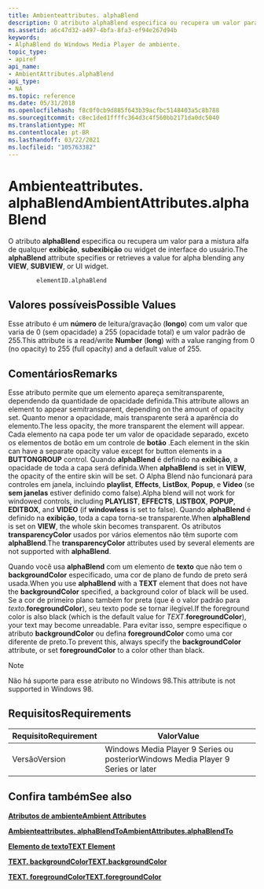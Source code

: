 ```yaml
---
title: Ambienteattributes. alphaBlend
description: O atributo alphaBlend especifica ou recupera um valor para a mistura alfa de qualquer exibição, subexibição ou widget de interface do usuário.
ms.assetid: a6c47d32-a497-4bfa-8fa3-ef94e267d94b
keywords:
- AlphaBlend do Windows Media Player de ambiente.
topic_type:
- apiref
api_name:
- AmbientAttributes.alphaBlend
api_type:
- NA
ms.topic: reference
ms.date: 05/31/2018
ms.openlocfilehash: f8c0f0cb9d885f643b39acfbc5148403a5c8b788
ms.sourcegitcommit: c8ec1ded1ffffc364d3c4f560bb2171da0dc5040
ms.translationtype: MT
ms.contentlocale: pt-BR
ms.lasthandoff: 03/22/2021
ms.locfileid: "105763382"
---
```

# <a name="ambientattributesalphablend"></a><span data-ttu-id="118fa-104">Ambienteattributes. alphaBlend</span><span class="sxs-lookup"><span data-stu-id="118fa-104">AmbientAttributes.alphaBlend</span></span>

<span data-ttu-id="118fa-105">O atributo **alphaBlend** especifica ou recupera um valor para a mistura alfa de qualquer **exibição**, **subexibição** ou widget de interface do usuário.</span><span class="sxs-lookup"><span data-stu-id="118fa-105">The **alphaBlend** attribute specifies or retrieves a value for alpha blending any **VIEW**, **SUBVIEW**, or UI widget.</span></span>

``` syntax
        elementID.alphaBlend
```

## <a name="possible-values"></a><span data-ttu-id="118fa-106">Valores possíveis</span><span class="sxs-lookup"><span data-stu-id="118fa-106">Possible Values</span></span>

<span data-ttu-id="118fa-107">Esse atributo é um **número** de leitura/gravação (**longo**) com um valor que varia de 0 (sem opacidade) a 255 (opacidade total) e um valor padrão de 255.</span><span class="sxs-lookup"><span data-stu-id="118fa-107">This attribute is a read/write **Number** (**long**) with a value ranging from 0 (no opacity) to 255 (full opacity) and a default value of 255.</span></span>

## <a name="remarks"></a><span data-ttu-id="118fa-108">Comentários</span><span class="sxs-lookup"><span data-stu-id="118fa-108">Remarks</span></span>

<span data-ttu-id="118fa-109">Esse atributo permite que um elemento apareça semitransparente, dependendo da quantidade de opacidade definida.</span><span class="sxs-lookup"><span data-stu-id="118fa-109">This attribute allows an element to appear semitransparent, depending on the amount of opacity set.</span></span> <span data-ttu-id="118fa-110">Quanto menor a opacidade, mais transparente será a aparência do elemento.</span><span class="sxs-lookup"><span data-stu-id="118fa-110">The less opacity, the more transparent the element will appear.</span></span> <span data-ttu-id="118fa-111">Cada elemento na capa pode ter um valor de opacidade separado, exceto os elementos de botão em um controle de **botão** .</span><span class="sxs-lookup"><span data-stu-id="118fa-111">Each element in the skin can have a separate opacity value except for button elements in a **BUTTONGROUP** control.</span></span> <span data-ttu-id="118fa-112">Quando **alphaBlend** é definido na **exibição**, a opacidade de toda a capa será definida.</span><span class="sxs-lookup"><span data-stu-id="118fa-112">When **alphaBlend** is set in **VIEW**, the opacity of the entire skin will be set.</span></span> <span data-ttu-id="118fa-113">O Alpha Blend não funcionará para controles em janela, incluindo **playlist**, **Effects**, **ListBox**,  **Popup**, e **Video** (se **sem janelas** estiver definido como false).</span><span class="sxs-lookup"><span data-stu-id="118fa-113">Alpha blend will not work for windowed controls, including **PLAYLIST**, **EFFECTS**, **LISTBOX**, **POPUP**, **EDITBOX**, and **VIDEO** (if **windowless** is set to false).</span></span> <span data-ttu-id="118fa-114">Quando **alphaBlend** é definido na **exibição**, toda a capa torna-se transparente.</span><span class="sxs-lookup"><span data-stu-id="118fa-114">When **alphaBlend** is set on **VIEW**, the whole skin becomes transparent.</span></span> <span data-ttu-id="118fa-115">Os atributos **transparencyColor** usados por vários elementos não têm suporte com **alphaBlend**.</span><span class="sxs-lookup"><span data-stu-id="118fa-115">The **transparencyColor** attributes used by several elements are not supported with **alphaBlend**.</span></span>

<span data-ttu-id="118fa-116">Quando você usa **alphaBlend** com um elemento de **texto** que não tem o **backgroundColor** especificado, uma cor de plano de fundo de preto será usada.</span><span class="sxs-lookup"><span data-stu-id="118fa-116">When you use **alphaBlend** with a **TEXT** element that does not have the **backgroundColor** specified, a background color of black will be used.</span></span> <span data-ttu-id="118fa-117">Se a cor de primeiro plano também for preta (que é o valor padrão para *texto*.**foregroundColor**), seu texto pode se tornar ilegível.</span><span class="sxs-lookup"><span data-stu-id="118fa-117">If the foreground color is also black (which is the default value for *TEXT*.**foregroundColor**), your text may become unreadable.</span></span> <span data-ttu-id="118fa-118">Para evitar isso, sempre especifique o atributo **backgroundColor** ou defina **foregroundColor** como uma cor diferente de preto.</span><span class="sxs-lookup"><span data-stu-id="118fa-118">To prevent this, always specify the **backgroundColor** attribute, or set **foregroundColor** to a color other than black.</span></span>

> [!Note]  
> <span data-ttu-id="118fa-119">Não há suporte para esse atributo no Windows 98.</span><span class="sxs-lookup"><span data-stu-id="118fa-119">This attribute is not supported in Windows 98.</span></span>

 

## <a name="requirements"></a><span data-ttu-id="118fa-120">Requisitos</span><span class="sxs-lookup"><span data-stu-id="118fa-120">Requirements</span></span>



| <span data-ttu-id="118fa-121">Requisito</span><span class="sxs-lookup"><span data-stu-id="118fa-121">Requirement</span></span> | <span data-ttu-id="118fa-122">Valor</span><span class="sxs-lookup"><span data-stu-id="118fa-122">Value</span></span> |
|--------------------|---------------------------------------------------|
| <span data-ttu-id="118fa-123">Versão</span><span class="sxs-lookup"><span data-stu-id="118fa-123">Version</span></span><br/> | <span data-ttu-id="118fa-124">Windows Media Player 9 Series ou posterior</span><span class="sxs-lookup"><span data-stu-id="118fa-124">Windows Media Player 9 Series or later</span></span><br/> |



## <a name="see-also"></a><span data-ttu-id="118fa-125">Confira também</span><span class="sxs-lookup"><span data-stu-id="118fa-125">See also</span></span>

<dl> <dt>

[<span data-ttu-id="118fa-126">**Atributos de ambiente**</span><span class="sxs-lookup"><span data-stu-id="118fa-126">**Ambient Attributes**</span></span>](ambient-attributes.md)
</dt> <dt>

[<span data-ttu-id="118fa-127">**Ambienteattributes. alphaBlendTo**</span><span class="sxs-lookup"><span data-stu-id="118fa-127">**AmbientAttributes.alphaBlendTo**</span></span>](ambientattributes-alphablendto.md)
</dt> <dt>

[<span data-ttu-id="118fa-128">**Elemento de texto**</span><span class="sxs-lookup"><span data-stu-id="118fa-128">**TEXT Element**</span></span>](text-element.md)
</dt> <dt>

[<span data-ttu-id="118fa-129">**TEXT. backgroundColor**</span><span class="sxs-lookup"><span data-stu-id="118fa-129">**TEXT.backgroundColor**</span></span>](text-backgroundcolor.md)
</dt> <dt>

[<span data-ttu-id="118fa-130">**TEXT. foregroundColor**</span><span class="sxs-lookup"><span data-stu-id="118fa-130">**TEXT.foregroundColor**</span></span>](text-foregroundcolor.md)
</dt> </dl>

 

 





